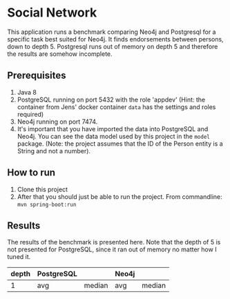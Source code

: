 # Social Network
This application runs a benchmark comparing Neo4j and Postgresql for a specific task best suited for Neo4j.
It finds endorsements between persons, down to depth 5. Postgresql runs out of memory on depth 5 and therefore the 
results are somehow incomplete.

## Prerequisites
1. Java 8
2. PostgreSQL running on port 5432 with the role 'appdev' 
   (Hint: the container from Jens' docker container `data` has the settings and roles required)
3. Neo4j running on port 7474.
4. It's important that you have imported the data into PostgreSQL and Neo4j. You can see the data model used by this 
project in the `model` package. (Note: the project assumes that the ID of the Person entity is a String and not a number).

## How to run
1. Clone this project
2. After that you should just be able to run the project. From commandline: `mvn spring-boot:run`


## Results
The results of the benchmark is presented here. Note that the depth of 5 is not presented for PostgreSQL,
since it ran out of memory no matter how I tuned it. 


| depth | PostgreSQL || Neo4j ||
| --- | --- | ----- | --- | --- |
| 1| avg | median | avg | median |



